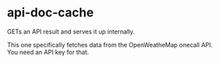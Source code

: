 # api-doc-cache
GETs an API result and serves it up internally.

This one specifically fetches data from the OpenWeatheMap onecall API. You need an API key for that.